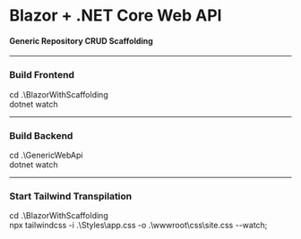 # Blazor + .NET Core Web API

#### Generic Repository CRUD Scaffolding

---

### Build Frontend

cd .\BlazorWithScaffolding\
dotnet watch

---

### Build Backend

cd .\GenericWebApi\
dotnet watch

---

### Start Tailwind Transpilation

cd .\BlazorWithScaffolding\
npx tailwindcss -i .\Styles\app.css -o .\wwwroot\css\site.css --watch;
